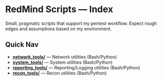 # RedMind Scripts — Index

Small, pragmatic scripts that support my pentest workflow. Expect rough edges and assumptions based on my environment.

## Quick Nav

- **[network_tools/](./network_tools/)** — Network utilities (Bash/Python)
- **[system_tools/](./system_tools/)** —  System utilities (Bash/Python)
- **[reporting_tools/](./logging_tools)** —  Reporting/Logging utilities (Bash/Python)
- **[recon_tools/](./recon_tools/)** — Recon utilities (Bash/Python)
